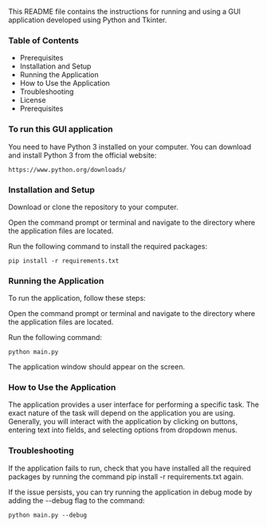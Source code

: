 This README file contains the instructions for running and using a GUI application developed using Python and Tkinter.

### Table of Contents
+ Prerequisites
+ Installation and Setup
+ Running the Application
+ How to Use the Application
+ Troubleshooting
+ License
+ Prerequisites

### To run this GUI application 
You need to have Python 3 installed on your computer. You can download and install Python 3 from the official website: 
```
https://www.python.org/downloads/
```

### Installation and Setup
Download or clone the repository to your computer.

Open the command prompt or terminal and navigate to the directory where the application files are located.

Run the following command to install the required packages: 
```
pip install -r requirements.txt
```
### Running the Application

To run the application, follow these steps:

Open the command prompt or terminal and navigate to the directory where the application files are located.

Run the following command: 
```
python main.py
```
The application window should appear on the screen.

### How to Use the Application

The application provides a user interface for performing a specific task. The exact nature of the task will depend on the application you are using. Generally, you will interact with the application by clicking on buttons, entering text into fields, and selecting options from dropdown menus.

### Troubleshooting
If the application fails to run, check that you have installed all the required packages by running the command pip install -r requirements.txt again.

If the issue persists, you can try running the application in debug mode by adding the --debug flag to the command:
``` 
python main.py --debug
```

